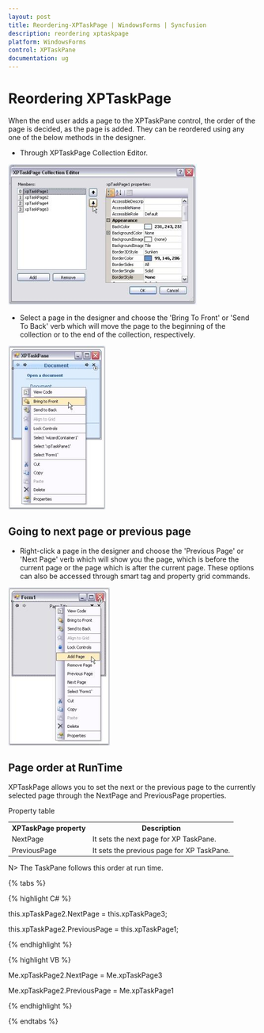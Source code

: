 ```yaml
---
layout: post
title: Reordering-XPTaskPage | WindowsForms | Syncfusion
description: reordering xptaskpage
platform: WindowsForms
control: XPTaskPane
documentation: ug
---
```


# Reordering XPTaskPage

When the end user adds a page to the XPTaskPane control, the order of the page is decided, as the page is added. They can be reordered using any one of the below methods in the designer.

* Through XPTaskPage Collection Editor.

![](XPTaskPane-Control_images/XPTaskPane_img4.jpeg)



* Select a page in the designer and choose the 'Bring To Front' or 'Send To Back' verb which will move the page to the beginning of the collection or to the end of the collection, respectively.

![](XPTaskPane-Control_images/XPTaskPane_img5.jpeg)



## Going to next page or previous page

* Right-click a page in the designer and choose the 'Previous Page' or 'Next Page' verb which will show you the page, which is before the current page or the page which is after the current page. These options can also be accessed through smart tag and property grid commands.

![](XPTaskPane-Control_images/XPTaskPane_img6.jpeg)



## Page order at RunTime

XPTaskPage allows you to set the next or the previous page to the currently selected page through the NextPage and PreviousPage properties.

Property table

<table>
<tr>
<th>
XPTaskPage property</th><th>
Description</th></tr>
<tr>
<td>
NextPage</td><td>
It sets the next page for XP TaskPane.</td></tr>
<tr>
<td>
PreviousPage</td><td>
It sets the previous page for XP TaskPane.</td></tr>
</table>


N> The TaskPane follows this order at run time.

{% tabs %}

{% highlight C# %}



this.xpTaskPage2.NextPage = this.xpTaskPage3;

this.xpTaskPage2.PreviousPage = this.xpTaskPage1;

{% endhighlight %}

{% highlight VB %}



Me.xpTaskPage2.NextPage = Me.xpTaskPage3

Me.xpTaskPage2.PreviousPage = Me.xpTaskPage1

{% endhighlight %}

{% endtabs %}